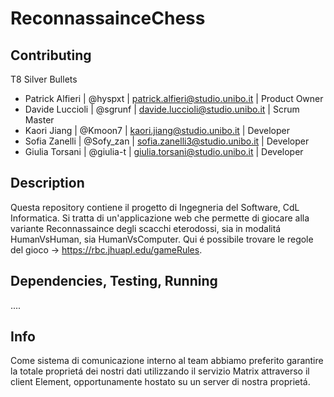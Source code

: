 # ReconnassainceChess

## Contributing

T8 Silver Bullets
- Patrick Alfieri | @hyspxt | patrick.alfieri@studio.unibo.it | Product Owner
- Davide Luccioli | @sgrunf | davide.luccioli@studio.unibo.it | Scrum Master
- Kaori Jiang | @Kmoon7 | kaori.jiang@studio.unibo.it | Developer
- Sofia Zanelli | @Sofy_zan | sofia.zanelli3@studio.unibo.it | Developer
- Giulia Torsani | @giulia-t | giulia.torsani@studio.unibo.it | Developer

## Description
Questa repository contiene il progetto di Ingegneria del Software, CdL Informatica. 
Si tratta di un'applicazione web che permette di giocare alla variante Reconnassaince degli scacchi eterodossi, sia in modalitá HumanVsHuman, sia HumanVsComputer. Qui é possibile trovare le regole del gioco -> https://rbc.jhuapl.edu/gameRules.

## Dependencies, Testing, Running
....

## Info
Come sistema di comunicazione interno al team abbiamo preferito garantire la totale proprietá dei nostri dati utilizzando il servizio Matrix attraverso il client Element, opportunamente hostato su un server di nostra proprietá.


